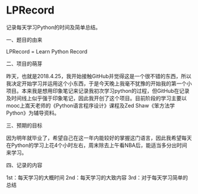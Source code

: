 # LPRecord
记录每天学习Python的时间及简单总结。

一、题目的由来
  
LPRecord = Learn Python Record

二、项目的萌芽

昨天，也就是2018.4.25，我开始接触GitHub并觉得这是一个很不错的东西，所以我决定开始学习并运用这个小东西，于是今天晚上我毫不犹豫的开始我的第一个小项目。本来我是想用印象笔记来记录我初次学习python的过程，但GitHub在记录及时间线上似乎强于印象笔记，因此我开创了这个项目。目前阶段的学习主要以mooc上嵩天老师的《Python语言程序设计》课程及Zed Shaw《笨方法学Python》为辅导资料。
    
三、预期的目标
  
因为明年就毕业了，希望自己在这一年内能较好的掌握这门语言，因此我希望每天在Python的学习上花4个小时左右，周末除去上午看NBA后，能适当多分出时间来学习。
		
四、记录的内容

1st：每天学习的大概时间
2nd：每天学习的大致内容
3rd：对于每天学习简单的总结
